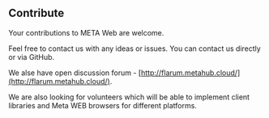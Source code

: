 ## Contribute

Your contributions to META Web are welcome.

Feel free to contact us with any ideas or issues. You can contact us directly or via GitHub.

We alse have open discussion forum - [http://flarum.metahub.cloud/](http://flarum.metahub.cloud/).

We are also looking for volunteers which will be able to implement client libraries and Meta WEB browsers for different platforms.


